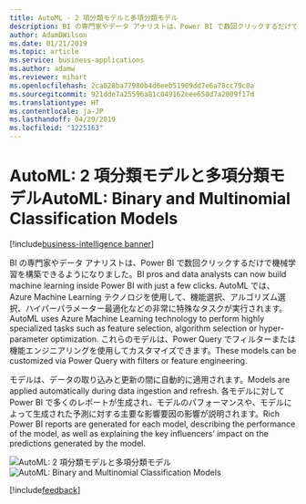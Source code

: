 ```yaml
---
title: AutoML - 2 項分類モデルと多項分類モデル
description: BI の専門家やデータ アナリストは、Power BI で数回クリックするだけで機械学習を構築できるようになりました。
author: AdamDWilson
ms.date: 01/21/2019
ms.topic: article
ms.service: business-applications
ms.author: adamw
ms.reviewer: mihart
ms.openlocfilehash: 2ca028ba77980b4d6eeb51909dd7e6a78cc79c0a
ms.sourcegitcommit: 921dde7a25596a81c049162eee650d7a2009f17d
ms.translationtype: HT
ms.contentlocale: ja-JP
ms.lasthandoff: 04/29/2019
ms.locfileid: "1225163"
---
```

# <a name="automl-binary-and-multinomial-classification-models"></a><span data-ttu-id="46022-103">AutoML: 2 項分類モデルと多項分類モデル</span><span class="sxs-lookup"><span data-stu-id="46022-103">AutoML: Binary and Multinomial Classification Models</span></span>

[!include[business-intelligence banner](../../../includes/business-intelligence.md)]

<span data-ttu-id="46022-104">BI の専門家やデータ アナリストは、Power BI で数回クリックするだけで機械学習を構築できるようになりました。</span><span class="sxs-lookup"><span data-stu-id="46022-104">BI pros and data analysts can now build machine learning inside Power BI with just a few clicks.</span></span> <span data-ttu-id="46022-105">AutoML では、Azure Machine Learning テクノロジを使用して、機能選択、アルゴリズム選択、ハイパーパラメーター最適化などの非常に特殊なタスクが実行されます。</span><span class="sxs-lookup"><span data-stu-id="46022-105">AutoML uses Azure Machine Learning technology to perform highly specialized tasks such as feature selection, algorithm selection or hyper-parameter optimization.</span></span> <span data-ttu-id="46022-106">これらのモデルは、Power Query でフィルターまたは機能エンジニアリングを使用してカスタマイズできます。</span><span class="sxs-lookup"><span data-stu-id="46022-106">These models can be customized via Power Query with filters or feature engineering.</span></span>

<span data-ttu-id="46022-107">モデルは、データの取り込みと更新の間に自動的に適用されます。</span><span class="sxs-lookup"><span data-stu-id="46022-107">Models are applied automatically during data ingestion and refresh.</span></span> <span data-ttu-id="46022-108">各モデルに対して Power BI で多くのレポートが生成され、モデルのパフォーマンスや、モデルによって生成された予測に対する主要な影響要因の影響が説明されます。</span><span class="sxs-lookup"><span data-stu-id="46022-108">Rich Power BI reports are generated for each model, describing the performance of the model, as well as explaining the key influencers’ impact on the predictions generated by the model.</span></span>

<span data-ttu-id="46022-109">![AutoML: 2 項分類モデルと多項分類モデル](media/automl-binary-multinomial-classification-models-1.png "AutoML: 2 項分類モデルと多項分類モデル")</span><span class="sxs-lookup"><span data-stu-id="46022-109">![AutoML: Binary and Multinomial Classification Models](media/automl-binary-multinomial-classification-models-1.png "AutoML: Binary and Multinomial Classification Models")</span></span>
<!-- picture -->

[!include[feedback](../../includes/service-feedback.md)]